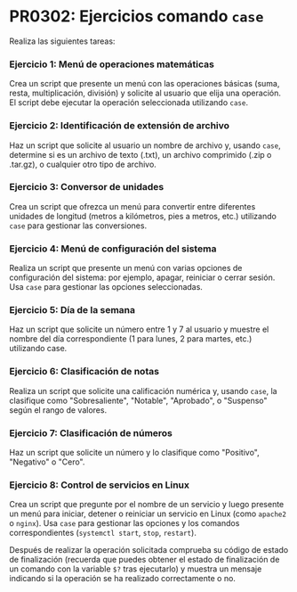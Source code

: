 # PR0302: Ejercicios comando `case`


Realiza las siguientes tareas:

### Ejercicio 1: Menú de operaciones matemáticas

Crea un script que presente un menú con las operaciones básicas (suma, resta, multiplicación, división) y solicite al usuario que elija una operación. El script debe ejecutar la operación seleccionada utilizando `case`.

### Ejercicio 2: Identificación de extensión de archivo

Haz un script que solicite al usuario un nombre de archivo y, usando `case`, determine si es un archivo de texto (.txt), un archivo comprimido (.zip o .tar.gz), o cualquier otro tipo de archivo.

### Ejercicio 3: Conversor de unidades

Crea un script que ofrezca un menú para convertir entre diferentes unidades de longitud (metros a kilómetros, pies a metros, etc.) utilizando `case` para gestionar las conversiones.

### Ejercicio 4: Menú de configuración del sistema

Realiza un script que presente un menú con varias opciones de configuración del sistema: por ejemplo, apagar, reiniciar o cerrar sesión. Usa `case` para gestionar las opciones seleccionadas.

### Ejercicio 5: Día de la semana

Haz un script que solicite un número entre 1 y 7 al usuario y muestre el nombre del día correspondiente (1 para lunes, 2 para martes, etc.) utilizando case.

### Ejercicio 6: Clasificación de notas

Realiza un script que solicite una calificación numérica y, usando `case`, la clasifique como "Sobresaliente", "Notable", "Aprobado", o "Suspenso" según el rango de valores.

### Ejercicio 7: Clasificación de números

Haz un script que solicite un número y lo clasifique como "Positivo", "Negativo" o "Cero".

### Ejercicio 8: Control de servicios en Linux

Crea un script que pregunte por el nombre de un servicio y luego presente un menú para iniciar, detener o reiniciar un servicio en Linux (como `apache2` o `nginx`). Usa `case` para gestionar las opciones y los comandos correspondientes (`systemctl start`, `stop`, `restart`).

Después de realizar la operación solicitada comprueba su código de estado de finalización (recuerda que puedes obtener el estado de finalización de un comando con la variable `$?` tras ejecutarlo) y muestra un mensaje indicando si la operación se ha realizado correctamente o no.